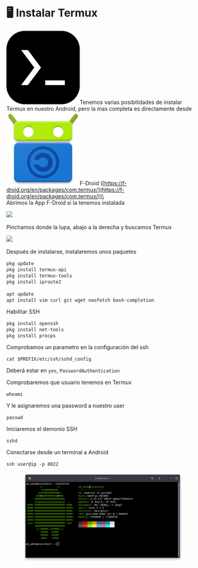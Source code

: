 # 🖥 Instalar Termux

<img src="../.gitbook/assets/image (2) (1).png" alt="" data-size="line">Tenemos varias posibilidades de instalar Termux en nuestro Android, pero la mas completa es directamente desde <img src="../.gitbook/assets/image (4) (2).png" alt="" data-size="line">F-Droid ([https://f-droid.org/en/packages/com.termux/](https://f-droid.org/en/packages/com.termux/))\
\
Abrimos la App F-Droid si la tenemos instalada

![](../.gitbook/assets/Screenshot\_20221115-152239\_F-Droid.png)

Pinchamos donde la lupa, abajo a la derecha y buscamos Termux

![](../.gitbook/assets/Screenshot\_20221115-152251\_F-Droid.png)

Después de instalarse, instalaremos unos paquetes

```shell
pkg update
pkg install termux-api
pkg install termux-tools
pkg install iproute2

apt update
apt install vim curl git wget neofetch bash-completion
```

Habilitar SSH

```shell
pkg install openssh
pkg install net-tools
pkg install procps
```

Comprobamos un parametro en la configuración del ssh

```shell
cat $PREFIX/etc/ssh/sshd_config
```

Deberá estar en `yes`, `PasswordAuthentication`

Comprobaremos que usuario tenemos en Termux

```shell
whoami
```

Y le asignaremos una password a nuestro user

```shell
passwd
```

Iniciaremos el demonio SSH

```shell
sshd
```

Conectarse desde un terminal a Android&#x20;

```shell
ssh user@ip -p 8022
```

<figure><img src="../.gitbook/assets/image.png" alt=""><figcaption></figcaption></figure>
